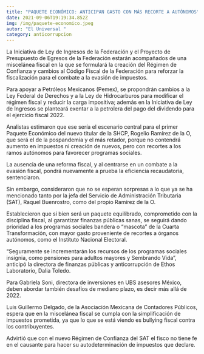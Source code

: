 ```yaml
---
title: "PAQUETE ECONÓMICO: ANTICIPAN GASTO CON MÁS RECORTE A AUTÓNOMOS"
date: 2021-09-06T19:19:34.852Z
img: /img/paquete-economico.jpeg
autor: "El Universal "
category: anticorrupcion
---
```

<!--StartFragment-->

La Iniciativa de Ley de Ingresos de la Federación y el Proyecto de Presupuesto de Egresos de la Federación estarán acompañados de una miscelánea fiscal en la que se formulará la creación del Régimen de Confianza y cambios al Código Fiscal de la Federación para reforzar la fiscalización para el combate a la evasión de impuestos.

Para apoyar a Petróleos Mexicanos (Pemex), se propondrán cambios a la Ley Federal de Derechos y a la Ley de Hidrocarburos para modificar el régimen fiscal y reducir la carga impositiva; además en la Iniciativa de Ley de Ingresos se planteará exentar a la petrolera del pago del dividendo para el ejercicio fiscal 2022.

Analistas estimaron que ese sería el escenario central para el primer Paquete Económico del nuevo titular de la SHCP, Rogelio Ramírez de la O, que será el de la pospandemia y el más retador, porque no contendrá aumento en impuestos ni creación de nuevos, pero con recortes a los ramos autónomos para favorecer programas sociales.

La ausencia de una reforma fiscal, y al centrarse en un combate a la evasión fiscal, pondrá nuevamente a prueba la eficiencia recaudatoria, sentenciaron.

Sin embargo, consideraron que no se esperan sorpresas a lo que ya se ha mencionado tanto por la jefa del Servicio de Administración Tributaria (SAT), Raquel Buenrostro, como del propio Ramírez de la O.

Establecieron que si bien será un paquete equilibrado, comprometido con la disciplina fiscal, al garantizar finanzas públicas sanas, se seguirá dando prioridad a los programas sociales bandera o “mascota” de la Cuarta Transformación, con mayor gasto proveniente de recortes a órganos autónomos, como el Instituto Nacional Electoral.

“Seguramente se incrementarán los recursos de los programas sociales insignia, como pensiones para adultos mayores y Sembrando Vida”, anticipó la directora de finanzas públicas y anticorrupción de Ethos Laboratorio, Dalia Toledo.

Para Gabriela Soni, directora de inversiones en UBS asesores México, deben abordar también desafíos de mediano plazo, es decir más allá de 2022.

Luis Guillermo Delgado, de la Asociación Mexicana de Contadores Públicos, espera que en la miscelánea fiscal se cumpla con la simplificación de impuestos prometida, ya que lo que se está viendo es bullying fiscal contra los contribuyentes.

Advirtió que con el nuevo Régimen de Confianza del SAT el fisco no tiene fe en el causante para hacer su autodeterminación de impuestos que declare.

<!--EndFragment-->